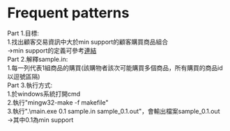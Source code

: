 <div style="font-size:32px;"><b>Frequent patterns</b></div> <br />
Part 1.目標: <br />
1.找出顧客交易資訊中大於min support的顧客購買商品組合 <br />
->min support的定義可參考<a href="https://medium.com/marketingdatascience/%E4%BD%A0%E6%80%8E%E9%BA%BC%E8%99%95%E7%90%86%E9%A1%A7%E5%AE%A2%E4%BA%A4%E6%98%93%E8%B3%87%E8%A8%8A-apriori%E6%BC%94%E7%AE%97%E6%B3%95-1523b1f8443b">連結</a> <br />
Part 2.解釋sample.in: <br />
1.每一列代表1組商品的購買(該購物者該次可能購買多個商品，所有購買的商品id以逗號區隔) <br />
Part 3.執行方式: <br />
1.於windows系統打開cmd <br />
2.執行"mingw32-make -f makefile" <br />
3.執行".\main.exe 0.1 sample.in sample_0.1.out"，會輸出檔案sample_0.1.out <br />
->其中0.1為min support <br />

